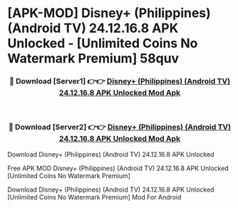 # [APK-MOD] Disney+ (Philippines) (Android TV) 24.12.16.8 APK Unlocked - [Unlimited Coins No Watermark Premium] 58quv



<div align="center">
<h3>🔴 Download [Server1] 👉👉 <a href="https://momento.my/?title=Disney+_(Philippines)_(Android_TV)_24.12.16.8_APK_Unlocked">Disney+ (Philippines) (Android TV) 24.12.16.8 APK Unlocked Mod Apk</a></h3><br>

<h3>🔴 Download [Server2] 👉👉 <a href="https://momento.my/?title=Disney+_(Philippines)_(Android_TV)_24.12.16.8_APK_Unlocked">Disney+ (Philippines) (Android TV) 24.12.16.8 APK Unlocked Mod Apk</a></h3>
</div>



Download Disney+ (Philippines) (Android TV) 24.12.16.8 APK Unlocked 

Free APK MOD Disney+ (Philippines) (Android TV) 24.12.16.8 APK Unlocked [Unlimited Coins No Watermark Premium]

Download Disney+ (Philippines) (Android TV) 24.12.16.8 APK Unlocked [Unlimited Coins No Watermark Premium] Mod For Android
